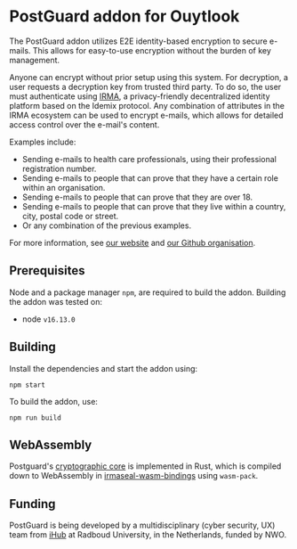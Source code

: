 # PostGuard addon for Ouytlook

The PostGuard addon utilizes E2E identity-based encryption to secure e-mails. This allows for easy-to-use encryption without the burden of key management.

Anyone can encrypt without prior setup using this system. For decryption, a user requests a decryption key from trusted third party. To do so, the user must authenticate using [IRMA](https://irma.app/), a privacy-friendly decentralized identity platform based on the Idemix protocol. Any combination of attributes in the IRMA ecosystem can be used to encrypt e-mails, which allows for detailed access control over the e-mail's content.

Examples include:

-   Sending e-mails to health care professionals, using their professional registration number.
-   Sending e-mails to people that can prove that they have a certain role within an organisation.
-   Sending e-mails to people that can prove that they are over 18.
-   Sending e-mails to people that can prove that they live within a country, city, postal code or street.
-   Or any combination of the previous examples.

For more information, see [our website](https://postguard.eu/) and [our Github
organisation](https://github.com/encryption4all/).

## Prerequisites

Node and a package manager `npm`, are required to build the addon. Building the addon was tested on:

-   node `v16.13.0`

## Building

Install the dependencies and start the addon using:

```
npm start
```

To build the addon, use:

```
npm run build
```

## WebAssembly

Postguard's [cryptographic core](https://github.com/encryption4all/irmaseal/tree/main/irmaseal-core) is implemented in Rust, which is compiled down to WebAssembly in [irmaseal-wasm-bindings](https://github.com/encryption4all/irmaseal/tree/main/irmaseal-wasm-bindings) using `wasm-pack`. 

## Funding

PostGuard is being developed by a multidisciplinary (cyber security, UX) team from
[iHub](https://ihub.ru.nl/) at Radboud University, in the Netherlands, funded
by NWO.
